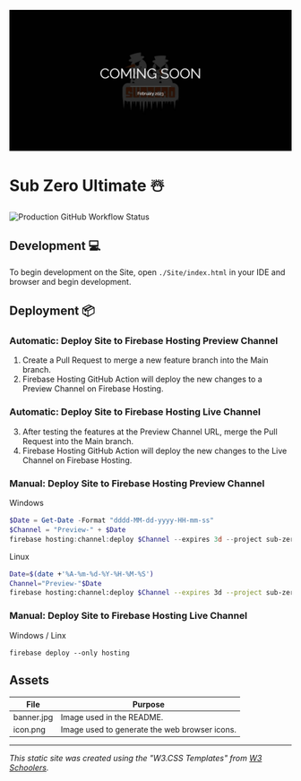 ![Sub Zero Ultimate Banner](/Assets/banner.jpg "Sub Zero Ultimate Banner") <!-- 1280 x 640 -->

# Sub Zero Ultimate ☃️

![Production GitHub Workflow Status](https://github.com/joshkautz/subzeroultimate.com/actions/workflows/firebase-hosting-merge.yml/badge.svg "Production GitHub Workflow Status")

## Development 💻

To begin development on the Site, open `./Site/index.html` in your IDE and browser and begin development.

## Deployment 📦

### Automatic: Deploy Site to Firebase Hosting Preview Channel

1. Create a Pull Request to merge a new feature branch into the Main branch.
2. Firebase Hosting GitHub Action will deploy the new changes to a Preview Channel on Firebase Hosting.

### Automatic: Deploy Site to Firebase Hosting Live Channel

3. After testing the features at the Preview Channel URL, merge the Pull Request into the Main branch.
4. Firebase Hosting GitHub Action will deploy the new changes to the Live Channel on Firebase Hosting.

### Manual: Deploy Site to Firebase Hosting Preview Channel

Windows

```PowerShell
$Date = Get-Date -Format "dddd-MM-dd-yyyy-HH-mm-ss"
$Channel = "Preview-" + $Date
firebase hosting:channel:deploy $Channel --expires 3d --project sub-zero-ultimate
```

Linux

```Bash
Date=$(date +'%A-%m-%d-%Y-%H-%M-%S')
Channel="Preview-"$Date
firebase hosting:channel:deploy $Channel --expires 3d --project sub-zero-ultimate
```

### Manual: Deploy Site to Firebase Hosting Live Channel

Windows / Linx

```
firebase deploy --only hosting
```

## Assets

| File       | Purpose                                       |
| ---------- | --------------------------------------------- |
| banner.jpg | Image used in the README.                     |
| icon.png   | Image used to generate the web browser icons. |

<hr>

_This static site was created using the "W3.CSS Templates" from [W3 Schoolers](https://www.w3schools.com/w3css/w3css_templates.asp)._